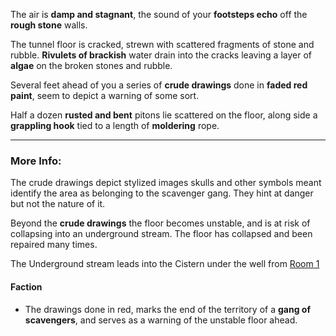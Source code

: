The air is **damp and stagnant**, the sound of your **footsteps echo** off the **rough stone** walls.

The tunnel floor is cracked, strewn with scattered fragments of stone and rubble. **Rivulets of brackish** water drain into the cracks leaving a layer of **algae** on the broken stones and rubble.

Several feet ahead of you a series of **crude drawings** done in **faded red paint**, seem to depict a warning of some sort.

Half a dozen **rusted and bent** pitons lie scattered on the floor, along side a **grappling hook** tied to a length of **moldering** rope.

---

### More Info:

The crude drawings depict stylized images skulls and other symbols meant identify the area as belonging to the scavenger gang. They hint at danger but not the nature of it.

Beyond the **crude drawings** the floor becomes unstable, and is at risk of collapsing into an underground stream. The floor has collapsed and been repaired many times.

The Underground stream leads into the Cistern under the well from [Room 1](Room%201.md)

#### Faction

* The drawings done in red, marks the end of the territory of a **gang of scavengers**, and serves as a warning of the unstable floor ahead.
